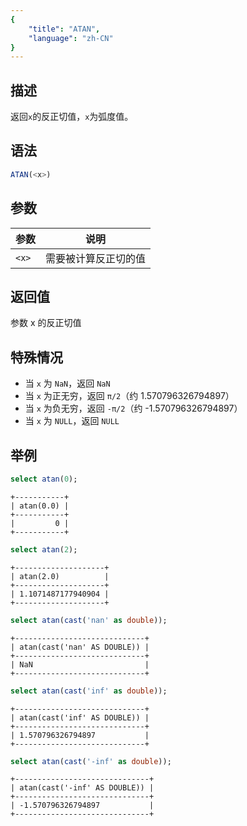 ```yaml
---
{
    "title": "ATAN",
    "language": "zh-CN"
}
---
```


## 描述
返回`x`的反正切值，`x`为弧度值。

## 语法

```sql
ATAN(<x>)
```

## 参数

| 参数 | 说明 |
| -- | -- |
| `<x>` | 需要被计算反正切的值 |

## 返回值

参数 x 的反正切值

## 特殊情况
- 当 `x` 为 `NaN`，返回 `NaN`
- 当 `x` 为正无穷，返回 `π/2`（约 1.570796326794897）
- 当 `x` 为负无穷，返回 `-π/2`（约 -1.570796326794897）
- 当 `x` 为 `NULL`，返回 `NULL`

## 举例

```sql
select atan(0);
```

```text
+-----------+
| atan(0.0) |
+-----------+
|         0 |
+-----------+
```

```sql
select atan(2);
```

```text
+--------------------+
| atan(2.0)          |
+--------------------+
| 1.1071487177940904 |
+--------------------+
```

```sql
select atan(cast('nan' as double));
```

```text
+-----------------------------+
| atan(cast('nan' AS DOUBLE)) |
+-----------------------------+
| NaN                         |
+-----------------------------+
```

```sql
select atan(cast('inf' as double));
```

```text
+-----------------------------+
| atan(cast('inf' AS DOUBLE)) |
+-----------------------------+
| 1.570796326794897           |
+-----------------------------+
```

```sql
select atan(cast('-inf' as double));
```

```text
+------------------------------+
| atan(cast('-inf' AS DOUBLE)) |
+------------------------------+
| -1.570796326794897           |
+------------------------------+
```

